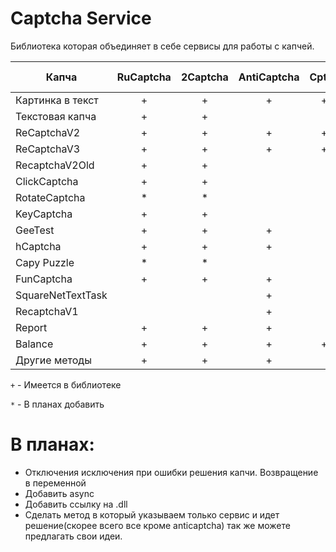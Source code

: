 # Captcha Service
Библиотека которая объединяет в себе сервисы для работы с капчей.

|Капча            | RuCaptcha | 2Captcha | AntiCaptcha| Cptch|CaptchaGuru | Solvecaptcha| Azcaptcha | X-captcha   | 
| ---             | :---:     | :---:    | :---:      |:---: |:---:       |:---:        |:---:      |:---:        | 
| Картинка в текст|      +    |   +      | +          |     +|      +     |       *     |    *      |             | 
| Текстовая капча |      +    |   +      |            |      |            |       *     |    *      |             |
| ReCaptchaV2     |      +    |   +      |+           |     +|      +     |       *     |    *      |       *     |
| ReCaptchaV3     |      +    |   +      |+           |     +|      +     |             |    *      |             | 
| RecaptchaV2Old  |      +    |   +      |            |      |            |       *     |           |             |
| ClickCaptcha    |      +    |   +      |            |      |            |       *     |           |             |
| RotateCaptcha   |      *    |   *      |            |      |            |       *     |           |             | 
| KeyCaptcha      |      +    |   +      |            |      |            |       *     |           |             |
| GeeTest         |      +    |   +      | +          |      |            |             |           |             |
| hCaptcha        |      +    |   +      | +          |      |      +     |             |           |             |
| Capy Puzzle     |      *    |   *      |            |      |            |             |           |             |
| FunCaptcha      |      +    |   +      | +          |      |            |        *    |           |             |
|SquareNetTextTask|           |          | +          |      |            |             |           |             |
| RecaptchaV1     |           |          | +          |      |            |        *    |     *     |             |
| Report          |      +    |    +     | +          |      |            |             |           |             |
| Balance         |      +    |    +     | +          |     +|      +     |        *    |     *     |     *       |
| Другие методы   |      +    |    +     | +          |      |            |        *    |     *     |     *       |

`+` - Имеется в библиотеке

`*` - В планах добавить
    
# В планах:
  - Отключения исключения при ошибки решения капчи. Возвращение в переменной
  - Добавить async
  - Добавить ссылку на .dll
  - Сделать метод в который указываем только сервис и идет решение(скорее всего все кроме anticaptcha)
так же можете предлагать свои идеи.
